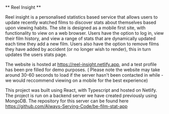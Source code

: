 ** Reel Insight **

Reel insight is a personalised statistics based service that allows users to update recently watched films to discover stats about themselves based upon viewing habits.
The site is designed as a mobile first site, with functionality to view on a web browser.
Users have the option to log in, view their film history, and view a range of stats that are dynamically updated each time they add a new film.
Users also have the option to remove films they have added by accident (or no longer wish to render), this in turn updates the users stats page.

The website is hosted at https://reel-insight.netlify.app, and a test profile has been pre filled for demo purposes. (
Please note the website may take around 30-60 seconds to load if the server hasn't been contacted in while - we would reccommend viewing on a mobile for the best experience)

This project was built using React, with Typescript and hosted on Netlify.
The project is run on a backend server we have created previously using MongoDB. The repository for this server can be found here https://github.com/Always-Serving-Code/be-film-stat-app

